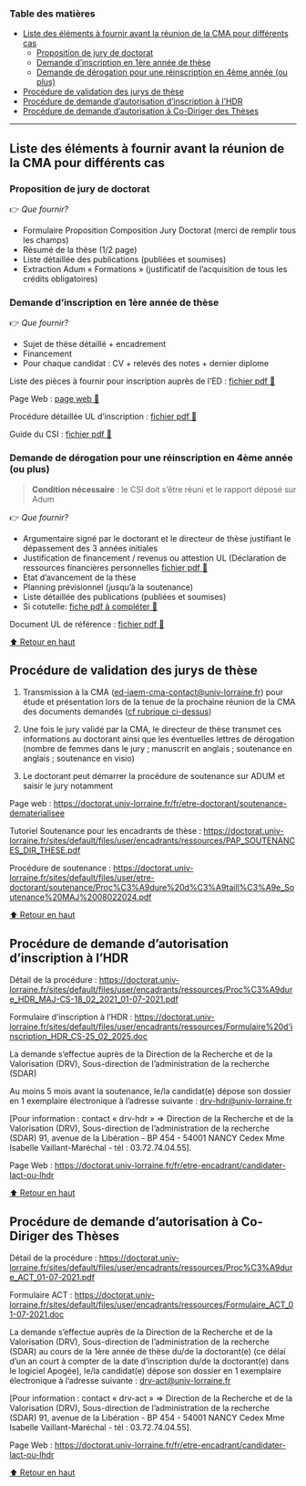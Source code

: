 <!-- START doctoc generated TOC please keep comment here to allow auto update -->
<!-- DON'T EDIT THIS SECTION, INSTEAD RE-RUN doctoc TO UPDATE -->
### Table des matières

- [Liste des éléments à fournir avant la réunion de la CMA pour différents cas](#liste-des-%C3%A9l%C3%A9ments-%C3%A0-fournir-avant-la-r%C3%A9union-de-la-cma-pour-diff%C3%A9rents-cas)
  - [Proposition de jury de doctorat](#proposition-de-jury-de-doctorat)
  - [Demande d’inscription en 1ère année de thèse](#demande-dinscription-en-1%C3%A8re-ann%C3%A9e-de-th%C3%A8se)
  - [Demande de dérogation pour une réinscription en 4ème année (ou plus)](#demande-de-d%C3%A9rogation-pour-une-r%C3%A9inscription-en-4%C3%A8me-ann%C3%A9e-ou-plus)
- [Procédure de validation des jurys de thèse](#proc%C3%A9dure-de-validation-des-jurys-de-th%C3%A8se)
- [Procédure de demande d’autorisation d’inscription à l’HDR](#proc%C3%A9dure-de-demande-dautorisation-dinscription-%C3%A0-lhdr)
- [Procédure de demande d’autorisation à Co-Diriger des Thèses](#proc%C3%A9dure-de-demande-dautorisation-%C3%A0-co-diriger-des-th%C3%A8ses)

<!-- END doctoc generated TOC please keep comment here to allow auto update -->

---

## Liste des éléments à fournir avant la réunion de la CMA pour différents cas

### Proposition de jury de doctorat
👉  *Que fournir?*
- Formulaire Proposition Composition Jury Doctorat (merci de remplir tous les champs)
- Résumé de la thèse (1/2 page)
- Liste détaillée des publications (publiées et soumises)
- Extraction Adum « Formations » (justificatif de l’acquisition de tous les crédits obligatoires)

### Demande d’inscription en 1ère année de thèse
👉  *Que fournir?*
- Sujet de thèse détaillé + encadrement
- Financement
- Pour chaque candidat : CV + relevés des notes + dernier diplome

Liste des pièces à fournir pour inscription auprès de l’ED : [fichier pdf 🔗](https://doctorat.univ-lorraine.fr/sites/default/files/user/futurs%20doctorants/inscriptions/Liste%20pi%C3%A8ce%20inscription%20MAJ%201A03072025.pdf) 

Page Web : [page web 🔗](https://doctorat.univ-lorraine.fr/fr/futurs-doctorants/candidater)

Procédure détaillée UL d’inscription : [fichier pdf 🔗](https://doctorat.univ-lorraine.fr/sites/default/files/documents/FR/guide_inscription.pdf)

Guide du CSI : [fichier pdf 🔗](http://doctorat.univ-lorraine.fr/sites/default/files/user/etre-doctorant/CSI/guide_csi.pdf)

### Demande de dérogation pour une réinscription en 4ème année (ou plus)

> **Condition nécessaire** : le CSI doit s’être réuni et le rapport déposé sur Adum

👉 *Que fournir?*
- Argumentaire signé par le doctorant et le directeur de thèse justifiant le dépassement des 3 années initiales
- Justification de financement / revenus ou attestion UL (Déclaration de ressources financières personnelles [fichier pdf 🔗](https://doctorat.univ-lorraine.fr/sites/default/files/documents/FR/UL_declaration_ressources_personnelles_form.pdf)
- Etat d’avancement de la thèse
- Planning prévisionnel (jusqu’à la soutenance)
- Liste détaillée des publications (publiées et soumises)
- Si cotutelle: [fiche pdf à compléter 🔗](https://doctorat.univ-lorraine.fr/sites/default/files/user/international/Fiche%20de%20suivi%20cotutelle.pdf)

Document UL de référence : [fichier pdf 🔗](https://doctorat.univ-lorraine.fr/sites/default/files/documents/FR/Liste_pieces_derogatoire.pdf)

[⬆️ Retour en haut](#table-des-matières)

## Procédure de validation des jurys de thèse

1. Transmission à la CMA (<ed-iaem-cma-contact@univ-lorraine.fr>) pour étude et présentation lors de la tenue de la prochaine réunion de la CMA des documents demandés ([cf rubrique ci-dessus](#liste-des-éléments-à-fournir-avant-la-réunion-de-la-cma-pour-différents-cas))

2. Une fois le jury validé par la CMA, le directeur de thèse transmet ces informations au doctorant ainsi que les éventuelles lettres de dérogation (nombre de femmes dans le jury ; manuscrit en anglais ; soutenance en anglais ; soutenance en visio)

3. Le doctorant peut démarrer la procédure de soutenance sur ADUM et saisir le jury notamment

Page web : <https://doctorat.univ-lorraine.fr/fr/etre-doctorant/soutenance-dematerialisee>

Tutoriel Soutenance pour les encadrants de thèse : <https://doctorat.univ-lorraine.fr/sites/default/files/user/encadrants/ressources/PAP_SOUTENANCES_DIR_THESE.pdf>

Procédure de soutenance : <https://doctorat.univ-lorraine.fr/sites/default/files/user/etre-doctorant/soutenance/Proc%C3%A9dure%20d%C3%A9taill%C3%A9e_Soutenance%20MAJ%2008022024.pdf>

[⬆️ Retour en haut](#table-des-matières)

## Procédure de demande d’autorisation d’inscription à l’HDR

Détail de la procédure : <https://doctorat.univ-lorraine.fr/sites/default/files/user/encadrants/ressources/Proc%C3%A9dure_HDR_MAJ-CS-18_02_2021_01-07-2021.pdf>

Formulaire d’inscription à l’HDR : <https://doctorat.univ-lorraine.fr/sites/default/files/user/encadrants/ressources/Formulaire%20d'inscription_HDR_CS-25_02_2025.doc>

La demande s’effectue auprès de la Direction de la Recherche et de la Valorisation (DRV), Sous-direction de l’administration de la recherche (SDAR)

Au moins 5 mois avant la soutenance, le/la candidat(e) dépose son dossier en 1 exemplaire électronique à l’adresse suivante : <drv-hdr@univ-lorraine.fr>

[Pour information : contact « drv-hdr » => Direction de la Recherche et de la Valorisation (DRV), Sous-direction de l’administration de la recherche (SDAR)
91, avenue de la Libération - BP 454 - 54001 NANCY Cedex
Mme Isabelle Vaillant-Maréchal - tél : 03.72.74.04.55].

Page Web : <https://doctorat.univ-lorraine.fr/fr/etre-encadrant/candidater-lact-ou-lhdr>

[⬆️ Retour en haut](#table-des-matières)

## Procédure de demande d’autorisation à Co-Diriger des Thèses

Détail de la procédure : <https://doctorat.univ-lorraine.fr/sites/default/files/user/encadrants/ressources/Proc%C3%A9dure_ACT_01-07-2021.pdf>

Formulaire ACT : <https://doctorat.univ-lorraine.fr/sites/default/files/user/encadrants/ressources/Formulaire_ACT_01-07-2021.doc>

La demande s’effectue auprès de la Direction de la Recherche et de la Valorisation (DRV), Sous-direction de l’administration de la recherche (SDAR) au cours de la 1ère année de thèse du/de la doctorant(e)
(ce délai d’un an court à compter de la date d’inscription du/de la doctorant(e) dans le logiciel Apogée), le/la candidat(e) dépose son dossier en 1 exemplaire électronique à l’adresse suivante : <drv-act@univ-lorraine.fr>

[Pour information : contact « drv-act » => Direction de la Recherche et de la Valorisation (DRV), Sous-direction de l’administration de la recherche (SDAR)
91, avenue de la Libération - BP 454 - 54001 NANCY Cedex
Mme Isabelle Vaillant-Maréchal - tél : 03.72.74.04.55].

Page Web : <https://doctorat.univ-lorraine.fr/fr/etre-encadrant/candidater-lact-ou-lhdr>

[⬆️ Retour en haut](#table-des-matières)
